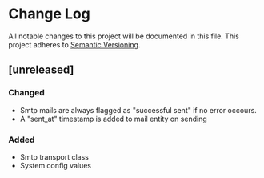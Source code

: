 # Change Log
All notable changes to this project will be documented in this file.
This project adheres to [Semantic Versioning](http://semver.org/).

## [unreleased]

### Changed

- Smtp mails are always flagged as "successful sent" if no error occours.
- A "sent_at" timestamp is added to mail entity on sending

### Added
- Smtp transport class
- System config values
